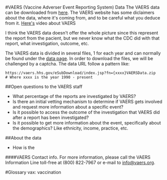 #VAERS (Vaccine Adverser Event Reporting System) Data
The VAERS data can be downloaded from [here][1]. The VAERS website has some
diclaimers about the data, where it's coming from, and to be careful what you
deduce from it. [Here's][3] video about VAERS

I think the VAERS data doesn't offer the whole picture since this represent the
report from the pacient, but we never know what the CDC did with that report,
what investigation, outcome, etc.

The VAERS data is divided in several files, 1 for each year and can normally be
found under the [data page][2]. In order to download the files, we will be
challenged by a captcha. The data URL follow a pattern like:

```
https://vaers.hhs.gov/eSubDownload/index.jsp?fn={xxxx}VAERSData.zip
# Where xxxx is the year 1990 - present
```

##Open questions to the VAERS staff
- What percentage of the reports are investigated by VAERS?
- Is there an initial vetting mechanism to determine if VAERS gets involved and
  request more information about a specific event?
- Is it possible to access the outcome of the investigation that VAERS did after
  a report has been investigated?
- Is it possible to get more information about the event, specifically about the
  demographics? Like ethnicity, income, practice, etc.

##About the data
- How is the 

####VAERS Contact info.
For more information, please call the VAERS Information Line toll-free at
(800) 822-7967 or e-mail to info@vaers.org.

#Glossary
vax: vaccination

[1]: https://vaers.hhs.gov/data/index
[2]: https://vaers.hhs.gov/data/data
[3]: https://www.youtube.com/watch?v=a9bXB3R2qP8
